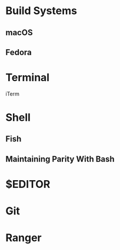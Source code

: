 # Build Systems

## macOS

## Fedora


# Terminal

iTerm

# Shell

## Fish

## Maintaining Parity With Bash 

# $EDITOR

# Git

# Ranger